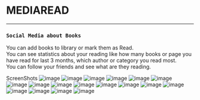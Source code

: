 # MEDIAREAD
--------------------------------
### `Social Media about Books`

You can add books to library or mark them as Read.  
You can see statistics about your reading like how many books or page you have read for last 3 months, which author or category you read most.  
You can follow your friends and see what are they reading.

ScreenShots
![image](https://user-images.githubusercontent.com/32177766/109316693-ef2d9b80-785c-11eb-8230-4ee8b44ad7ee.png)
![image](https://user-images.githubusercontent.com/32177766/109316715-f48ae600-785c-11eb-8d8f-6dd6c676d56b.png)
![image](https://user-images.githubusercontent.com/32177766/109316794-05d3f280-785d-11eb-90a1-b65a8dd8d211.png)
![image](https://user-images.githubusercontent.com/32177766/109316823-0ec4c400-785d-11eb-8b90-54db6a9c9a92.png)
![image](https://user-images.githubusercontent.com/32177766/109316849-16846880-785d-11eb-8534-4cee77caa3a9.png)
![image](https://user-images.githubusercontent.com/32177766/109316871-1be1b300-785d-11eb-8a04-390c23ecd1b0.png)
![image](https://user-images.githubusercontent.com/32177766/109316886-1edca380-785d-11eb-9076-49efca7618ea.png)
![image](https://user-images.githubusercontent.com/32177766/109316922-27cd7500-785d-11eb-83d4-445a52ede118.png)
![image](https://user-images.githubusercontent.com/32177766/109317039-521f3280-785d-11eb-9538-64dd11ed1e29.png)
![image](https://user-images.githubusercontent.com/32177766/109317058-59ded700-785d-11eb-9902-7a8d61fcad86.png)
![image](https://user-images.githubusercontent.com/32177766/109317123-6e22d400-785d-11eb-8fcc-d754a58e5b03.png)
![image](https://user-images.githubusercontent.com/32177766/109317133-724ef180-785d-11eb-9986-90c98572a6ff.png)
![image](https://user-images.githubusercontent.com/32177766/109317150-77ac3c00-785d-11eb-92dd-faf0f6289b4a.png)
![image](https://user-images.githubusercontent.com/32177766/109317154-7975ff80-785d-11eb-85e4-8e7db0aafe62.png)
![image](https://user-images.githubusercontent.com/32177766/109317231-8e529300-785d-11eb-9ff1-56a69742f1c9.png)
![image](https://user-images.githubusercontent.com/32177766/109317315-a32f2680-785d-11eb-84b6-2864d70c0068.png)
![image](https://user-images.githubusercontent.com/32177766/109317347-ac1ff800-785d-11eb-9b6a-f2bf32be508a.png)
![image](https://user-images.githubusercontent.com/32177766/109317420-bfcb5e80-785d-11eb-90d8-108effd9e887.png)

